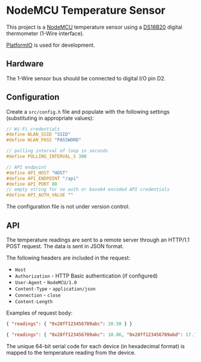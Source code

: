 # NodeMCU Temperature Sensor

This project is a [NodeMCU](http://www.nodemcu.com/index_en.html) temperature sensor using a [DS18B20](http://www.maximintegrated.com/en/products/analog/sensors-and-sensor-interface/DS18B20.html) digital thermometer (1-Wire interface).

[PlatformIO](http://platformio.org) is used for development.


## Hardware

The 1-Wire sensor bus should be connected to digital I/O pin D2.


## Configuration

Create a `src/config.h` file and populate with the following settings (substituting in appropriate values):

```cpp
// Wi-Fi credentials
#define WLAN_SSID "SSID"
#define WLAN_PASS "PASSWORD"

// polling interval of loop in seconds
#define POLLING_INTERVAL_S 300

// API endpoint
#define API_HOST "HOST"
#define API_ENDPOINT "/api"
#define API_PORT 80
// empty string for no auth or base64 encoded API credentials
#define API_AUTH_VALUE ""
```

The configuration file is not under version control.


## API

The temperature readings are sent to a remote server through an HTTP/1.1 POST request. The data is sent in JSON format.

The following headers are included in the request:

* `Host`
* `Authorization` - HTTP Basic authentication (if configured)
* `User-Agent` - `NodeMCU/1.0`
* `Content-Type` - `application/json`
* `Connection` - `close`
* `Content-Length`

Examples of request body:

```json
{ "readings": { "0x28ff123456789abc": 20.50 } }
```

```json
{ "readings": { "0x28ff123456789abc": 18.06, "0x28ff123456789abd": 17.19 } }
```

The unique 64-bit serial code for each device (in hexadecimal format) is mapped to the temperature reading from the device.
